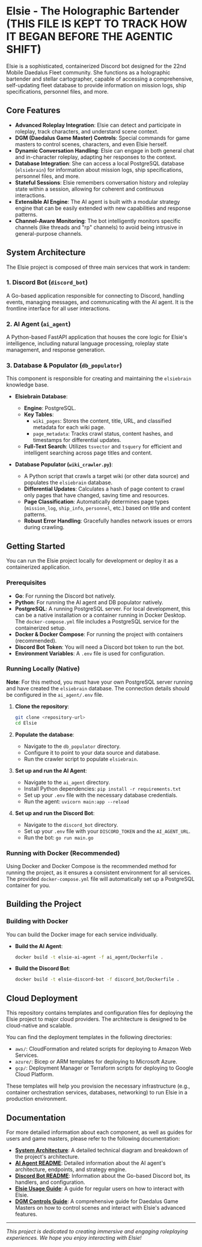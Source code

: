 # Elsie - The Holographic Bartender (THIS FILE IS KEPT TO TRACK HOW IT BEGAN BEFORE THE AGENTIC SHIFT)

Elsie is a sophisticated, containerized Discord bot designed for the 22nd Mobile Daedalus Fleet community. She functions as a holographic bartender and stellar cartographer, capable of accessing a comprehensive, self-updating fleet database to provide information on mission logs, ship specifications, personnel files, and more.

## Core Features

- **Advanced Roleplay Integration**: Elsie can detect and participate in roleplay, track characters, and understand scene context.
- **DGM (Daedalus Game Master) Controls**: Special commands for game masters to control scenes, characters, and even Elsie herself.
- **Dynamic Conversation Handling**: Elsie can engage in both general chat and in-character roleplay, adapting her responses to the context.
- **Database Integration**: She can access a local PostgreSQL database (`elsiebrain`) for information about mission logs, ship specifications, personnel files, and more.
- **Stateful Sessions**: Elsie remembers conversation history and roleplay state within a session, allowing for coherent and continuous interactions.
- **Extensible AI Engine**: The AI agent is built with a modular strategy engine that can be easily extended with new capabilities and response patterns.
- **Channel-Aware Monitoring**: The bot intelligently monitors specific channels (like threads and "rp" channels) to avoid being intrusive in general-purpose channels.

## System Architecture

The Elsie project is composed of three main services that work in tandem:

### 1. Discord Bot (`discord_bot`)

A Go-based application responsible for connecting to Discord, handling events, managing messages, and communicating with the AI agent. It is the frontline interface for all user interactions.

### 2. AI Agent (`ai_agent`)

A Python-based FastAPI application that houses the core logic for Elsie's intelligence, including natural language processing, roleplay state management, and response generation.

### 3. Database & Populator (`db_populator`)

This component is responsible for creating and maintaining the `elsiebrain` knowledge base.

-   **Elsiebrain Database**:
    -   **Engine**: PostgreSQL.
    -   **Key Tables**:
        -   `wiki_pages`: Stores the content, title, URL, and classified metadata for each wiki page.
        -   `page_metadata`: Tracks crawl status, content hashes, and timestamps for differential updates.
    -   **Full-Text Search**: Utilizes `tsvector` and `tsquery` for efficient and intelligent searching across page titles and content.

-   **Database Populator (`wiki_crawler.py`)**:
    -   A Python script that crawls a target wiki (or other data source) and populates the `elsiebrain` database.
    -   **Differential Updates**: Calculates a hash of page content to crawl only pages that have changed, saving time and resources.
    -   **Page Classification**: Automatically determines page types (`mission_log`, `ship_info`, `personnel`, etc.) based on title and content patterns.
    -   **Robust Error Handling**: Gracefully handles network issues or errors during crawling.

## Getting Started

You can run the Elsie project locally for development or deploy it as a containerized application.

### Prerequisites

- **Go**: For running the Discord bot natively.
- **Python**: For running the AI agent and DB populator natively.
- **PostgreSQL**: A running PostgreSQL server. For local development, this can be a native installation or a container running in Docker Desktop. The `docker-compose.yml` file includes a PostgreSQL service for the containerized setup.
- **Docker & Docker Compose**: For running the project with containers (recommended).
- **Discord Bot Token**: You will need a Discord bot token to run the bot.
- **Environment Variables**: A `.env` file is used for configuration.

### Running Locally (Native)

**Note**: For this method, you must have your own PostgreSQL server running and have created the `elsiebrain` database. The connection details should be configured in the `ai_agent/.env` file.

1.  **Clone the repository**:
    ```bash
    git clone <repository-url>
    cd Elsie
    ```
2.  **Populate the database**:
    - Navigate to the `db_populator` directory.
    - Configure it to point to your data source and database.
    - Run the crawler script to populate `elsiebrain`.

3.  **Set up and run the AI Agent**:
    - Navigate to the `ai_agent` directory.
    - Install Python dependencies: `pip install -r requirements.txt`
    - Set up your `.env` file with the necessary database credentials.
    - Run the agent: `uvicorn main:app --reload`

4.  **Set up and run the Discord Bot**:
    - Navigate to the `discord_bot` directory.
    - Set up your `.env` file with your `DISCORD_TOKEN` and the `AI_AGENT_URL`.
    - Run the bot: `go run main.go`

### Running with Docker (Recommended)

Using Docker and Docker Compose is the recommended method for running the project, as it ensures a consistent environment for all services. The provided `docker-compose.yml` file will automatically set up a PostgreSQL container for you.

## Building the Project

### Building with Docker

You can build the Docker image for each service individually.

-   **Build the AI Agent**:
    ```bash
    docker build -t elsie-ai-agent -f ai_agent/Dockerfile .
    ```

-   **Build the Discord Bot**:
    ```bash
    docker build -t elsie-discord-bot -f discord_bot/Dockerfile .
    ```

## Cloud Deployment

This repository contains templates and configuration files for deploying the Elsie project to major cloud providers. The architecture is designed to be cloud-native and scalable.

You can find the deployment templates in the following directories:
- `aws/`: CloudFormation and related scripts for deploying to Amazon Web Services.
- `azure/`: Bicep or ARM templates for deploying to Microsoft Azure.
- `gcp/`: Deployment Manager or Terraform scripts for deploying to Google Cloud Platform.

These templates will help you provision the necessary infrastructure (e.g., container orchestration services, databases, networking) to run Elsie in a production environment.

## Documentation

For more detailed information about each component, as well as guides for users and game masters, please refer to the following documentation:

- **[System Architecture](./docs/ARCHITECTURE.md)**: A detailed technical diagram and breakdown of the project's architecture.
- **[AI Agent README](./ai_agent/README.md)**: Detailed information about the AI agent's architecture, endpoints, and strategy engine.
- **[Discord Bot README](./discord_bot/README.md)**: Information about the Go-based Discord bot, its handlers, and configuration.
- **[Elsie Usage Guide](./docs/USAGE_GUIDE.md)**: A guide for regular users on how to interact with Elsie.
- **[DGM Controls Guide](./docs/DGM_GUIDE.md)**: A comprehensive guide for Daedalus Game Masters on how to control scenes and interact with Elsie's advanced features.

---

*This project is dedicated to creating immersive and engaging roleplaying experiences. We hope you enjoy interacting with Elsie!*
